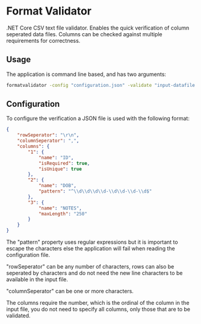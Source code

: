 # Format Validator

.NET Core CSV text file validator. Enables the quick verification of column seperated data files. Columns can be 
checked against multiple requirements for correctness.

## Usage

The application is command line based, and has two arguments:

``` bash
formatvalidator -config "configuration.json" -validate "input-datafile.csv"
```

## Configuration

To configure the verification a JSON file is used with the following format:

``` json
{
	"rowSeperator": "\r\n",
	"columnSeperator": ",",
	"columns": {
		"1": {
			"name": "ID",
			"isRequired": true,
			"isUnique": true
		},
		"2": {
			"name": "DOB",
			"pattern": "^\\d\\d\\d\\d-\\d\\d-\\d-\\d$"
		},
		"3": {
			"name": "NOTES",
			"maxLength": "250"
		}
	}
}
```

The "pattern" property uses regular expressions but it is important to escape the characters else the application will 
fail when reading the configuration file.

"rowSeperator" can be any number of characters, rows can also be seperated by characters and do not need the new line characters to 
be available in the input file.

"columnSeperator" can be one or more characters.

The columns require the number, which is the ordinal of the column in the input file, you do not need to specify all columns, 
only those that are to be validated.

